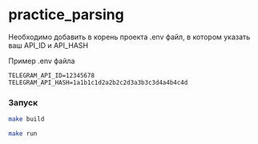 # practice_parsing

Необходимо добавить в корень проекта .env файл, в котором указать ваш 
API_ID и API_HASH

Пример .env файла

```dotenv
TELEGRAM_API_ID=12345678
TELEGRAM_API_HASH=1a1b1c1d2a2b2c2d3a3b3c3d4a4b4c4d
```

### Запуск
```bash
make build
```

```bash
make run
```